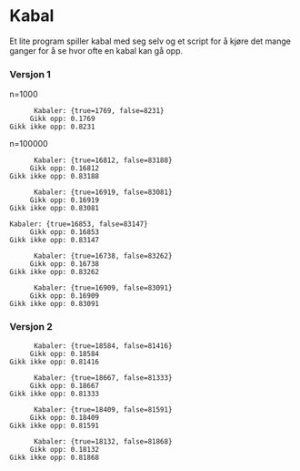 # Kabal

Et lite program spiller kabal med seg selv og et script for å kjøre det mange ganger for å se hvor ofte en kabal kan gå opp.

### Versjon 1

n=1000

          Kabaler: {true=1769, false=8231}
         Gikk opp: 0.1769
    Gikk ikke opp: 0.8231
    
    
n=100000

          Kabaler: {true=16812, false=83188}
         Gikk opp: 0.16812
    Gikk ikke opp: 0.83188
    
          Kabaler: {true=16919, false=83081}
         Gikk opp: 0.16919
    Gikk ikke opp: 0.83081
    
    Kabaler: {true=16853, false=83147}
         Gikk opp: 0.16853
    Gikk ikke opp: 0.83147
    
          Kabaler: {true=16738, false=83262}
         Gikk opp: 0.16738
    Gikk ikke opp: 0.83262
    
          Kabaler: {true=16909, false=83091}
         Gikk opp: 0.16909
    Gikk ikke opp: 0.83091

### Versjon 2

          Kabaler: {true=18584, false=81416}
         Gikk opp: 0.18584
    Gikk ikke opp: 0.81416
    
          Kabaler: {true=18667, false=81333}
         Gikk opp: 0.18667
    Gikk ikke opp: 0.81333
    
          Kabaler: {true=18409, false=81591}
         Gikk opp: 0.18409
    Gikk ikke opp: 0.81591

          Kabaler: {true=18132, false=81868}
         Gikk opp: 0.18132
    Gikk ikke opp: 0.81868
